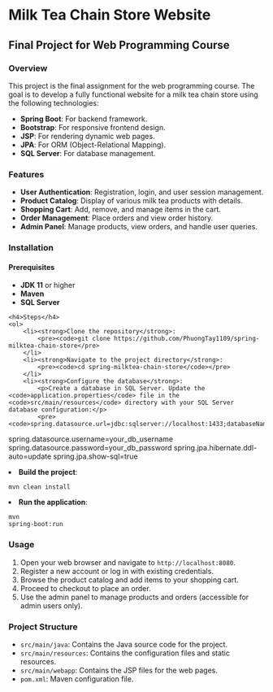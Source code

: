 <!DOCTYPE html>
<html lang="en">
<head>
    <meta charset="UTF-8">
    <meta name="viewport" content="width=device-width, initial-scale=1.0">
</head>
<body>
    <h1>Milk Tea Chain Store Website</h1>
    <h2>Final Project for Web Programming Course</h2>
    <h3>Overview</h3>
    <p>
        This project is the final assignment for the web programming course. The goal is to develop a fully functional website for a milk tea chain store using the following technologies:
    </p>
    <ul>
        <li><strong>Spring Boot</strong>: For backend framework.</li>
        <li><strong>Bootstrap</strong>: For responsive frontend design.</li>
        <li><strong>JSP</strong>: For rendering dynamic web pages.</li>
        <li><strong>JPA</strong>: For ORM (Object-Relational Mapping).</li>
        <li><strong>SQL Server</strong>: For database management.</li>
    </ul>
    <h3>Features</h3>
    <ul>
        <li><strong>User Authentication</strong>: Registration, login, and user session management.</li>
        <li><strong>Product Catalog</strong>: Display of various milk tea products with details.</li>
        <li><strong>Shopping Cart</strong>: Add, remove, and manage items in the cart.</li>
        <li><strong>Order Management</strong>: Place orders and view order history.</li>
        <li><strong>Admin Panel</strong>: Manage products, view orders, and handle user queries.</li>
    </ul>
    <h3>Installation</h3>    
    <h4>Prerequisites</h4>
    <ul>
        <li><strong>JDK 11</strong> or higher</li>
        <li><strong>Maven</strong></li>
        <li><strong>SQL Server</strong></li>
    </ul>
    
    <h4>Steps</h4>
    <ol>
        <li><strong>Clone the repository</strong>:
            <pre><code>git clone https://github.com/PhuongTay1109/spring-milktea-chain-store</pre>
        </li>
        <li><strong>Navigate to the project directory</strong>:
            <pre><code>cd spring-milktea-chain-store</code></pre>
        </li>
        <li><strong>Configure the database</strong>:
            <p>Create a database in SQL Server. Update the <code>application.properties</code> file in the <code>src/main/resources</code> directory with your SQL Server database configuration:</p>
            <pre><code>spring.datasource.url=jdbc:sqlserver://localhost:1433;databaseName=milktea
spring.datasource.username=your_db_username
spring.datasource.password=your_db_password
spring.jpa.hibernate.ddl-auto=update
spring.jpa.show-sql=true</code></pre>
        </li>
        <li><strong>Build the project</strong>:
            <pre><code>mvn clean install</code></pre>
        </li>
        <li><strong>Run the application</strong>:
            <pre><code>mvn spring-boot:run</code></pre>
        </li>
    </ol>
    <h3>Usage</h3>
    <ol>
        <li>Open your web browser and navigate to <code>http://localhost:8080</code>.</li>
        <li>Register a new account or log in with existing credentials.</li>
        <li>Browse the product catalog and add items to your shopping cart.</li>
        <li>Proceed to checkout to place an order.</li>
        <li>Use the admin panel to manage products and orders (accessible for admin users only).</li>
    </ol>
    <h3>Project Structure</h3>
    <ul>
        <li><code>src/main/java</code>: Contains the Java source code for the project.</li>
        <li><code>src/main/resources</code>: Contains the configuration files and static resources.</li>
        <li><code>src/main/webapp</code>: Contains the JSP files for the web pages.</li>
        <li><code>pom.xml</code>: Maven configuration file.</li>
    </ul>
</body>
</html>
